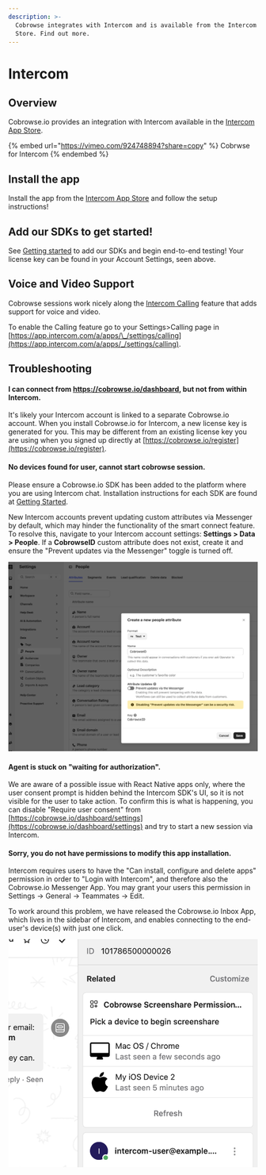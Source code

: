 ```yaml
---
description: >-
  Cobrowse integrates with Intercom and is available from the Intercom App
  Store. Find out more.
---
```


# Intercom

## Overview

Cobrowse.io provides an integration with Intercom available in the [Intercom App Store](https://www.intercom.com/app-store/?app_package_code=cobrowse-screenshare-permissions).

{% embed url="https://vimeo.com/924748894?share=copy" %}
Cobrwse for Intercom
{% endembed %}

## Install the app

Install the app from the [Intercom App Store](https://www.intercom.com/app-store/?app_package_code=cobrowse-screenshare-permissions) and follow the setup instructions!

## Add our SDKs to get started!

See [Getting started](../../) to add our SDKs and begin end-to-end testing! Your license key can be found in your Account Settings, seen above.

## Voice and Video Support

Cobrowse sessions work nicely along the [Intercom Calling](https://www.intercom.com/phone) feature that adds support for voice and video.

To enable the Calling feature go to your Settings>Calling page in [https://app.intercom.com/a/apps/\_/settings/calling](https://app.intercom.com/a/apps/_/settings/calling).

## Troubleshooting

#### I can connect from https://cobrowse.io/dashboard, but not from within Intercom.

It's likely your Intercom account is linked to a separate Cobrowse.io account. When you install Cobrowse.io for Intercom, a new license key is generated for you. This may be different from an existing license key you are using when you signed up directly at [https://cobrowse.io/register](https://cobrowse.io/register).

#### No devices found for user, cannot start cobrowse session.

Please ensure a Cobrowse.io SDK has been added to the platform where you are using Intercom chat. Installation instructions for each SDK are found at [Getting Started](../../).

New Intercom accounts prevent updating custom attributes via Messenger by default, which may hinder the functionality of the smart connect feature. To resolve this, navigate to your Intercom account settings: **Settings > Data > People**. If a **CobrowseID** custom attribute does not exist, create it and ensure the "Prevent updates via the Messenger" toggle is turned off.

![Enabling custom attribute updates](../../.gitbook/assets/intercom-attribute-workaround.png)

#### Agent is stuck on "waiting for authorization".

We are aware of a possible issue with React Native apps only, where the user consent prompt is hidden behind the Intercom SDK's UI, so it is not visible for the user to take action. To confirm this is what is happening, you can disable "Require user consent" from [https://cobrowse.io/dashboard/settings](https://cobrowse.io/dashboard/settings) and try to start a new session via Intercom.

#### Sorry, you do not have permissions to modify this app installation.

Intercom requires users to have the "Can install, configure and delete apps" permission in order to "Login with Intercom", and therefore also the Cobrowse.io Messenger App. You may grant your users this permission in Settings -> General -> Teammates -> Edit.

To work around this problem, we have released the Cobrowse.io Inbox App, which lives in the sidebar of Intercom, and enables connecting to the end-user's device(s) with just one click.

![Cobrowse.io Inbox App for Intercom](../../.gitbook/assets/intercom-inbox-app-cobrowse-io.png)
